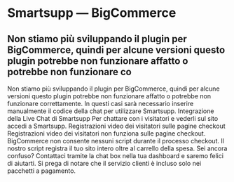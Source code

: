# Smartsupp — BigCommerce
## Non stiamo più sviluppando il plugin per BigCommerce, quindi per alcune versioni questo plugin potrebbe non funzionare affatto o potrebbe non funzionare co
Non stiamo più sviluppando il plugin per BigCommerce, quindi per alcune versioni questo plugin potrebbe non funzionare affatto o potrebbe non funzionare correttamente. In questi casi sarà necessario inserire manualmente il codice della chat per utilizzare Smartsupp.
Integrazione della Live Chat di Smartsupp
Per chattare con i visitatori e vederli sul sito accedi a Smartsupp.
Registrazioni video dei visitatori sulle pagine checkout
Registrazioni video dei visitatori non funziona sulle pagine checkout.
BigCommerce non consente nessuni script durante il processo checkout. Il nostro script registra il tuo sito intero oltre al carrello della spesa.
Sei ancora confuso? Contattaci tramite la chat box nella tua dashboard e saremo felici di aiutarti. Si prega di notare che il servizio clienti è incluso solo nei pacchetti a pagamento.

